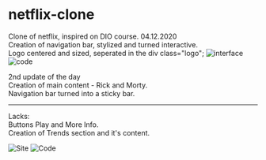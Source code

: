 # netflix-clone
Clone of netflix, inspired on DIO course.
04.12.2020 <br>
Creation of navigation bar, stylized and turned interactive. <br>
Logo centered and sized, seperated in the div class="logo";
![interface](https://user-images.githubusercontent.com/73433189/101198250-13614e00-365b-11eb-8e87-0200c204d1c5.PNG)
![code](https://user-images.githubusercontent.com/73433189/101198249-12c8b780-365b-11eb-87a9-f3a192fa9a37.PNG)

2nd update of the day <br>
Creation of main content - Rick and Morty. <br>
Navigation bar turned into a sticky bar. <br>
<hr>
Lacks: <br>
Buttons Play and More Info. <br>
Creation of Trends section and it's content.

![Site](https://user-images.githubusercontent.com/73433189/101226698-40c6ef80-368d-11eb-8a4a-9a03a1a3ab2a.PNG)
![Code](https://user-images.githubusercontent.com/73433189/101226695-402e5900-368d-11eb-8e9f-b440a0a6b7e3.PNG)
